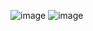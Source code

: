 ![image](https://github.com/camiloiglesias/discovery/assets/71660609/5b84f0e7-feaf-45df-ad3f-df1a2a5b8616)
![image](https://github.com/camiloiglesias/discovery/assets/71660609/426a4c72-78c5-4ad4-b63c-2da274f889b1)
